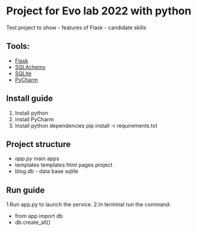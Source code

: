 # Project for Evo lab 2022 with python
Test project to show
    - features of Flask
    - candidate skills

## Tools:
- [Flask](https://flask.palletsprojects.com/en/2.0.x/)
- [SQLAchemy](https://flask-sqlalchemy.palletsprojects.com/en/2.x/)
- [SQLite](https://www.sqlite.org/index.html)
- [PyCharm](https://www.jetbrains.com/ru-ru/pycharm/)


## Install guide
1. Install python
2. install PyCharm
3. Install python dependencies pip install -r requirements.txt


## Project structure
- *app.py*  main apps
- templates templates html pages project
- blog.db - data base sqlite



##   Run guide
1.Run app.py to launch the service.
2.In terminal  run the command:
  - from app import db
  - db.create_all()